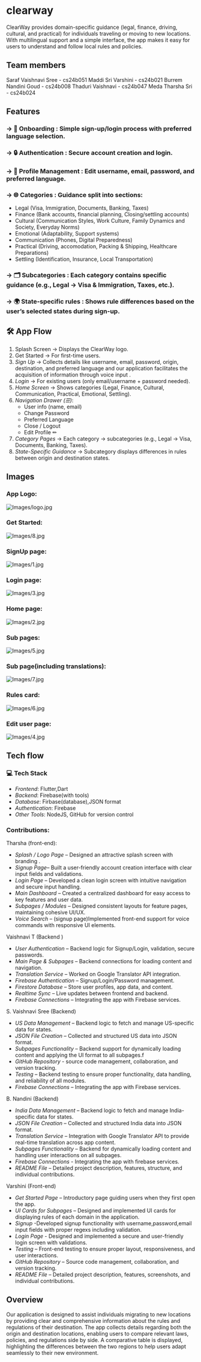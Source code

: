# clearway
ClearWay provides domain-specific guidance (legal, finance, driving, cultural, and practical) for individuals traveling or moving to new locations. With multilingual support and a simple interface, the app makes it easy for users to understand and follow local rules and policies.

## Team members
  Saraf Vaishnavi Sree  -  cs24b051
  Maddi Sri Varshini    -  cs24b021
  Burrem Nandini Goud   -  cs24b008
  Thaduri Vaishnavi     -  cs24b047
  Meda Tharsha Sri      -  cs24b024

  ## Features
### ->  📱 Onboarding : Simple sign-up/login process with preferred language selection. 
### -> 🔒 Authentication : Secure account creation and login.  
### -> 📝 Profile Management : Edit username, email, password, and preferred language.  
### -> 🌐 Categories : Guidance split into sections:  
  - Legal (Visa, Immigration, Documents, Banking, Taxes)  
  - Finance (Bank accounts, financial planning, Closing/settling accounts)  
  - Cultural (Communication Styles, Work Culture, Family Dynamics and Society, Everyday Norms) 
  - Emotional (Adaptability, Support systems)
  - Communication (Phones, Digital Preparedness)
  - Practical (Driving, accomodation, Packing & Shipping, Healthcare Preparations)
  - Settling (Identification, Insurance, Local Transportation)
### -> 🗂 Subcategories : Each category contains specific guidance (e.g., Legal → Visa & Immigration, Taxes, etc.).  
### -> 🌍 State-specific rules : Shows rule differences based on the user’s selected states during sign-up.  

## 🛠 App Flow
1. Splash Screen → Displays the ClearWay logo.  
2. Get Started → For first-time users.  
3. *Sign Up* → Collects details like username, email, password, origin, destination, and preferred language and our application facilitates the acquisition of information through voice input .  
4. *Login* → For existing users (only email/username + password needed).  
5. *Home Screen* → Shows categories (Legal, Finance, Cultural, Communication, Practical, Emotional, Settling).  
6. *Navigation Drawer (☰)*:  
   - User info (name, email)  
   - Change Password  
   - Preferred Language  
   - Close / Logout  
   - Edit Profile ✏  
7. *Category Pages* → Each category → subcategories (e.g., Legal → Visa, Documents, Banking, Taxes).  
8. *State-Specific Guidance* → Subcategory displays differences in rules between origin and destination states.

## Images

### App Logo:
![Images/logo.jpg](Images/logo.jpg)

### Get Started:
![Images/8.jpg](Images/8.jpg)

### SignUp page:
![Images/1.jpg](Images/1.jpg)

### Login page:
![Images/3.jpg](Images/3.jpg)

### Home page:
![Images/2.jpg](Images/2.jpg)

### Sub pages:
![Images/5.jpg](Images/5.jpg)

### Sub page(including translations):
![Images/7.jpg](Images/7.jpg)

### Rules card:
![Images/6.jpg](Images/6.jpg)

### Edit user page:
![Images/4.jpg](Images/4.jpg)

## Tech flow
### 💻 Tech Stack
- *Frontend*: Flutter,Dart
- *Backend*: Firebase(with tools) 
- *Database*: Firbase(database),JSON format
- *Authentication*: Firebase  
- *Other Tools*: NodeJS, GitHub for version control

### Contributions:
Tharsha (front-end):
- *Splash / Logo Page* – Designed an attractive splash screen with branding .
- *Signup Page*– Built a user-friendly account creation interface with clear input fields and validations.
- *Login Page* – Developed a clean login screen with intuitive navigation and secure input handling.
- *Main Dashboard* – Created a centralized dashboard for easy access to key features and user data.
- *Subpages / Modules* – Designed consistent layouts for feature pages, maintaining cohesive UI/UX.
- *Voice Search* – (signup page)Implemented front-end support for voice commands with responsive UI elements.

Vaishnavi T (Backend )
- *User Authentication* – Backend logic for Signup/Login, validation, secure passwords.
- *Main Page & Subpages* – Backend connections for loading content and navigation.
- *Translation Service* – Worked on Google Translator API integration.
- *Firebase Authentication* – Signup/Login/Password management.
- *Firestore Database* – Store user profiles, app data, and content.
- *Realtime Sync* – Live updates between frontend and backend.
- *Firebase Connections* – Integrating the app with Firebase services.

S. Vaishnavi Sree (Backend)
- *US Data Management* – Backend logic to fetch and manage US-specific data for states.
- *JSON File Creation* – Collected and structured US data into JSON format.
- *Subpages Functionality* – Backend support for dynamically loading content and applying the UI format to all subpages.f
- *GitHub Repository* - source code management, collaboration, and version tracking.
- *Testing* – Backend testing to ensure proper functionality, data handling, and reliability of all modules.
- *Firebase Connections* – Integrating the app with Firebase services.

B. Nandini (Backend)
- *India Data Management* – Backend logic to fetch and manage India-specific data for states.
- *JSON File Creation* – Collected and structured India data into JSON format.
- *Translation Service* – Integration with Google Translator API to provide real-time translation across app content.
- *Subpages Functionality* – Backend for dynamically loading content and handling user interactions on all subpages.
- *Firebase Connections* - Integrating the app with firebase services.
- *README File* – Detailed project description, features, structure, and individual contributions.

Varshini (Front-end)
- *Get Started Page* – Introductory page guiding users when they first open the app.
- *UI Cards for Subpages* – Designed and implemented UI cards for displaying rules of each domain in the application.
- *Signup* -Developed signup functionality with username,password,email input fields with proper regexs including validation.
- *Login Page* - Designed and implemented a secure and user-friendly login screen with validations.
- *Testing* – Front-end testing to ensure proper layout, responsiveness, and user interactions.
-	*GitHub Repository* – Source code management, collaboration, and version tracking.
-	*README File* – Detailed project description, features, screenshots, and individual contributions.
  
## Overview
Our application is designed to assist individuals migrating to new locations by providing clear and comprehensive information about the rules and regulations of their destination. The app collects details regarding both the origin and destination locations, enabling users to compare relevant laws, policies, and regulations side by side. A comparative table is displayed, highlighting the differences between the two regions to help users adapt seamlessly to their new environment.











  
